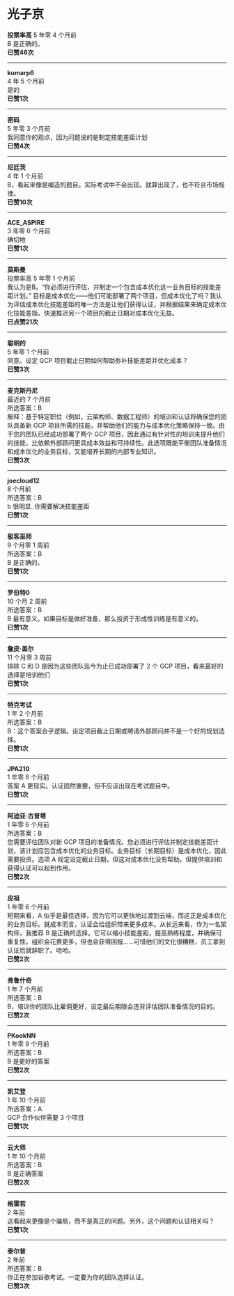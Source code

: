 # 光子京

**投票率高** 5 年零 4 个月前  
B 是正确的。  
**已赞46次**

---

**kumarp6**  
4 年 5 个月前  
是的  
**已赞1次**

---

**密码**  
5 年零 3 个月前  
我同意你的观点，因为问题说的是制定技能差距计划  
**已赞4次**

---

**尼廷茨**  
4 年 1 个月前  
B，看起来像是编造的题目。实际考试中不会出现。就算出现了，也不符合市场规律。  
**已赞10次**

---

**ACE_ASPIRE**  
3 年零 6 个月前  
确切地  
**已赞1次**

---

**莫斯曼**  
投票率高 5 年零 1 个月前  
我认为是B。“你必须进行评估，并制定一个包含成本优化这一业务目标的技能差距计划。” 目标是成本优化——他们可能部署了两个项目，但成本优化了吗？我认为评估成本优化技能差距的唯一方法是让他们获得认证，并根据结果来确定成本优化技能差距。快速推迟另一个项目的截止日期对成本优化无益。  
**已点赞21次**

---

**聪明的**  
5 年零 1 个月前  
同意。设定 GCP 项目截止日期如何帮助弥补技能差距并优化成本？  
**已赞3次**

---

**麦克斯丹尼**  
最近的 7 个月前  
所选答案：B  
解释：基于特定职位（例如，云架构师、数据工程师）的培训和认证将确保您的团队具备新 GCP 项目所需的技能，并帮助他们的能力与成本优化策略保持一致。由于您的团队已经成功部署了两个 GCP 项目，因此通过有针对性的培训来提升他们的技能，比依赖外部顾问更具成本效益和可持续性。此选项既能平衡团队准备情况和成本优化的业务目标，又能培养长期的内部专业知识。  
**已赞3次**

---

**joecloud12**  
8 个月前  
所选答案：B  
b 很明显..你需要解决技能差距  
**已赞1次**

---

**极客巫师**  
9 个月零 1 周前  
所选答案：B  
B 是正确的。  
**已赞1次**

---

**罗伯特0**  
10 个月 2 周前  
所选答案：B  
B 最有意义。如果目标是做好准备，那么投资于形成性训练是有意义的。  
**已赞1次**

---

**詹皮·盖尔**  
11 个月零 3 周前  
排除 C 和 D 是因为这些团队迄今为止已成功部署了 2 个 GCP 项目，看来最好的选择是培训他们  
**已赞1次**

---

**特克考试**  
1 年 2 个月前  
所选答案：B  
B：这个答案合乎逻辑。设定项目截止日期或聘请外部顾问并不是一个好的规划选择。  
**已赞1次**

---

**JPA210**  
1 年零 6 个月前  
答案 A 更现实。认证固然重要，但不应该出现在考试题目中。  
**已赞1次**

---

**阿迪亚·古普塔**  
1 年零 6 个月前  
所选答案：B  
您需要评估团队对新 GCP 项目的准备情况。您必须进行评估并制定技能差距计划，该计划应包含成本优化的业务目标。业务目标（长期目标）是成本优化，因此需要投资。选项 A 规定设定截止日期，但这对成本优化没有帮助。但提供培训和获得认证可以起到作用。  
**已赞2次**

---

**皮祖**  
1 年零 6 个月前  
短期来看，A 似乎是最佳选择，因为它可以更快地过渡到云端，而这正是成本优化的业务目标。就成本而言，认证会给组织带来更多成本。从长远来看，作为一名架构师，我推荐 B 是正确的选择。它可以缩小技能差距，提高熟练程度，并确保可重复性。组织会花费更多，但也会获得回报……可惜他们的文化很糟糕，员工拿到认证后就辞职了。哈哈。  
**已赞2次**

---

**弗鲁什奇**  
1 年 7 个月前  
所选答案：B  
B，培训你的团队比雇佣更好，设定最后期限会违背评估团队准备情况的目的。  
**已赞2次**

---

**PKookNN**  
1 年零 9 个月前  
所选答案：B  
B 是更好的答案  
**已赞2次**

---

**凯艾登**  
1 年 10 个月前  
所选答案：A  
GCP 合作伙伴需要 3 个项目  
**已赞1次**

---

**云大师**  
1 年 10 个月前  
所选答案：B  
B 是正确答案  
**已赞2次**

---

**格雷若**  
2 年前  
这看起来更像是个骗局，而不是真正的问题。另外，这个问题和认证相关吗？  
**已赞1次**

---

**泰尔普**  
2 年前  
所选答案：B  
你正在参加谷歌考试。一定要为你的团队选择认证。  
**已赞3次**
